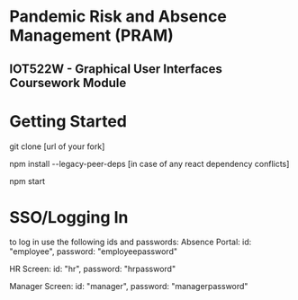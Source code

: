 # Pandemic Risk and Absence Management (PRAM)
## IOT522W - Graphical User Interfaces Coursework Module

# Getting Started
git clone [url of your fork]

npm install --legacy-peer-deps [in case of any react dependency conflicts]

npm start

# SSO/Logging In
to log in use the following ids and passwords:
Absence Portal: 
id: "employee",
password: "employeepassword"

HR Screen:
id: "hr",
password: "hrpassword"

Manager Screen:
id: "manager",
password: "managerpassword"
